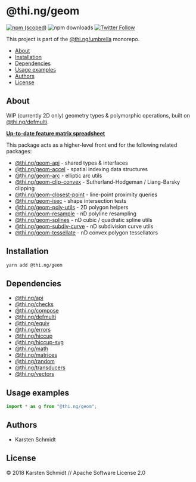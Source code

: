 # @thi.ng/geom

[![npm (scoped)](https://img.shields.io/npm/v/@thi.ng/geom.svg)](https://www.npmjs.com/package/@thi.ng/geom)
![npm downloads](https://img.shields.io/npm/dm/@thi.ng/geom.svg)
[![Twitter Follow](https://img.shields.io/twitter/follow/thing_umbrella.svg?style=flat-square&label=twitter)](https://twitter.com/thing_umbrella)

This project is part of the
[@thi.ng/umbrella](https://github.com/thi-ng/umbrella/) monorepo.

<!-- TOC depthFrom:2 depthTo:3 -->

- [About](#about)
- [Installation](#installation)
- [Dependencies](#dependencies)
- [Usage examples](#usage-examples)
- [Authors](#authors)
- [License](#license)

<!-- /TOC -->

## About

WIP (currently 2D only) geometry types & polymorphic operations, built on
[@thi.ng/defmulti](https://github.com/thi-ng/umbrella/tree/master/packages/defmulti).

[**Up-to-date feature matrix spreadsheet**](https://docs.google.com/spreadsheets/d/1GxJm-zOQaGECui2MJUmy3gQPTF-T6BJ6vhNlUnPsmDs/edit?usp=sharing)

This package acts as a higher-level front end for the following related packages:

- [@thi.ng/geom-api](https://github.com/thi-ng/umbrella/tree/master/packages/geom-api) - shared types & interfaces
- [@thi.ng/geom-accel](https://github.com/thi-ng/umbrella/tree/master/packages/geom-accel) - spatial indexing data structures
- [@thi.ng/geom-arc](https://github.com/thi-ng/umbrella/tree/master/packages/geom-arc) - elliptic arc utils
- [@thi.ng/geom-clip-convex](https://github.com/thi-ng/umbrella/tree/master/packages/geom-clip-convex) - Sutherland-Hodgeman / Liang-Barsky clipping
- [@thi.ng/geom-closest-point](https://github.com/thi-ng/umbrella/tree/master/packages/geom-closest-point) - line-point proximity queries
- [@thi.ng/geom-isec](https://github.com/thi-ng/umbrella/tree/master/packages/geom-isec) - shape intersection tests
- [@thi.ng/geom-poly-utils](https://github.com/thi-ng/umbrella/tree/master/packages/geom-poly-utils) - 2D polygon helpers
- [@thi.ng/geom-resample](https://github.com/thi-ng/umbrella/tree/master/packages/geom-resample) - nD polyline resampling
- [@thi.ng/geom-splines](https://github.com/thi-ng/umbrella/tree/master/packages/geom-splines) - nD cubic / quadratic spline utils
- [@thi.ng/geom-subdiv-curve](https://github.com/thi-ng/umbrella/tree/master/packages/geom-subdiv-curve) - nD subdivision curve utils
- [@thi.ng/geom-tessellate](https://github.com/thi-ng/umbrella/tree/master/packages/geom-tessellate) - nD convex polygon tessellators

## Installation

```bash
yarn add @thi.ng/geom
```

## Dependencies

- [@thi.ng/api](https://github.com/thi-ng/umbrella/tree/master/packages/api)
- [@thi.ng/checks](https://github.com/thi-ng/umbrella/tree/master/packages/checks)
- [@thi.ng/compose](https://github.com/thi-ng/umbrella/tree/master/packages/compose)
- [@thi.ng/defmulti](https://github.com/thi-ng/umbrella/tree/master/packages/defmulti)
- [@thi.ng/equiv](https://github.com/thi-ng/umbrella/tree/master/packages/equiv)
- [@thi.ng/errors](https://github.com/thi-ng/umbrella/tree/master/packages/errors)
- [@thi.ng/hiccup](https://github.com/thi-ng/umbrella/tree/master/packages/hiccup)
- [@thi.ng/hiccup-svg](https://github.com/thi-ng/umbrella/tree/master/packages/hiccup-svg)
- [@thi.ng/math](https://github.com/thi-ng/umbrella/tree/master/packages/math)
- [@thi.ng/matrices](https://github.com/thi-ng/umbrella/tree/master/packages/matrices)
- [@thi.ng/random](https://github.com/thi-ng/umbrella/tree/master/packages/random)
- [@thi.ng/transducers](https://github.com/thi-ng/umbrella/tree/master/packages/transducers)
- [@thi.ng/vectors](https://github.com/thi-ng/umbrella/tree/master/packages/vectors)

## Usage examples

```ts
import * as g from "@thi.ng/geom";
```

## Authors

- Karsten Schmidt

## License

&copy; 2018 Karsten Schmidt // Apache Software License 2.0
